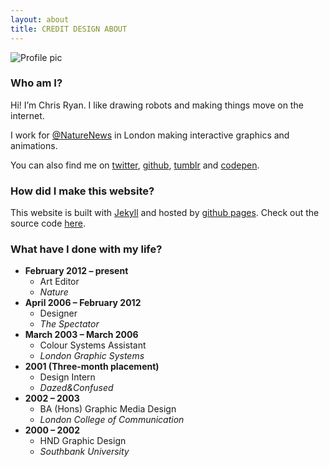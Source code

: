 ```yaml
---
layout: about
title: CREDIT DESIGN ABOUT
---
```


<div class="img-right"><img alt="Profile pic" src="{{ site.baseurl }}images/chris-creditdesign-200.jpg" /></div>

### Who am I?

Hi! I’m Chris Ryan. I like drawing robots and making things move on the internet.

I work for [@NatureNews](https://twitter.com/NatureNews) in London making interactive graphics and animations.

You can also find me on  [twitter](https://twitter.com/creditdesign), [github](https://github.com/chris-creditdesign), [tumblr](http://creditdesign.tumblr.com) and [codepen](http://codepen.io/chris-creditdesign).

### How did I make this website?

This website is built with [Jekyll](http://jekyllrb.com/) and hosted by [github pages](https://pages.github.com/). Check out the source code [here](https://github.com/chris-creditdesign/chris-creditdesign.github.io).

### What have I done with my life?

*	**February 2012 – present**
	*	Art Editor
	*	*Nature*
*	**April 2006 – February 2012**
	*	Designer
	*	*The Spectator*
*	**March 2003 – March 2006**
	*	Colour Systems Assistant
	*	*London Graphic Systems*
*	**2001 (Three-month placement)**
	*	Design Intern
	*	*Dazed&Confused*
*	**2002 – 2003**
	*	BA (Hons) Graphic Media Design
	*	*London College of Communication*
*	**2000 – 2002**
	*	HND Graphic Design
	*	*Southbank University*

